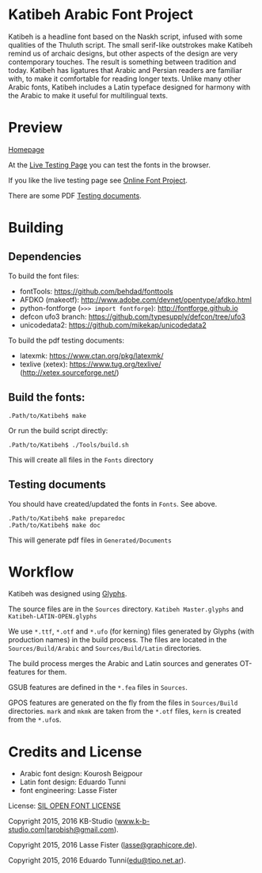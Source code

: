 # Katibeh Arabic Font Project

Katibeh is a headline font based on the Naskh script, infused with some qualities of the Thuluth script.
The small serif-like outstrokes make Katibeh remind us of archaic designs, but other aspects of the design are very contemporary touches.
The result is something between tradition and today.
Katibeh has ligatures that Arabic and Persian readers are familiar with, to make it comfortable for reading longer texts.
Unlike many other Arabic fonts, Katibeh includes a Latin typeface designed for harmony with the Arabic to make it useful for multilingual texts.

# Preview

[Homepage](http://tarobish.github.io/Katibeh/)

At the [Live Testing Page](http://tarobish.github.io/Katibeh/html/live-testing.html#?eJyrVkrLzytRslIqNzEwUNJRKkmtKHHJLAIKFJXkAPmpucGZValArrlRQQmQn5OYlw7kJRYB2clAnalgzTc232y5sfxmq8KjhkUKN1tvbLyx9saKG8vBXI/UnJx8oOqUxBKQOUYGhma6Bka6RqYhhhZWxiZWJmZ6ZpYWUUq1AFkfMOo=) you can test the fonts in the browser.

If you like the live testing page see [Online Font Project](https://github.com/graphicore/online-font-project).

There are some PDF [Testing documents](./Documents/Testing).

# Building

## Dependencies

To build the font files:

* fontTools: https://github.com/behdad/fonttools
* AFDKO (makeotf): http://www.adobe.com/devnet/opentype/afdko.html
* python-fontforge (`>>> import fontforge`): http://fontforge.github.io
* defcon ufo3 branch: https://github.com/typesupply/defcon/tree/ufo3
* unicodedata2: https://github.com/mikekap/unicodedata2

To build the pdf testing documents:

* latexmk: https://www.ctan.org/pkg/latexmk/
* texlive (xetex): https://www.tug.org/texlive/ (http://xetex.sourceforge.net/)

## Build the fonts:

```
.Path/to/Katibeh$ make
```

Or run the build script directly:

```
.Path/to/Katibeh$ ./Tools/build.sh
```
This will create all files in the `Fonts` directory

## Testing documents

You should have created/updated the fonts in `Fonts`. See above.


```
.Path/to/Katibeh$ make preparedoc
.Path/to/Katibeh$ make doc
```

This will generate pdf files in `Generated/Documents`

# Workflow

Katibeh was designed using [Glyphs](https://glyphsapp.com/).

The source files are in the `Sources` directory.  `Katibeh Master.glyphs` and `Katibeh-LATIN-OPEN.glyphs`

We use `*.ttf`, `*.otf` and `*.ufo` (for kerning) files generated by Glyphs (with production names)
in the build process. The files are located in the `Sources/Build/Arabic` and `Sources/Build/Latin` directories.

The build process merges the Arabic and Latin sources and generates OT-features for them.

GSUB features are defined in the `*.fea` files in `Sources`.

GPOS features are generated on the fly from the files in `Sources/Build` directories.
`mark` and `mkmk` are taken from the `*.otf` files, `kern` is created from the `*.ufo`s.

# Credits and License

* Arabic font design: Kourosh Beigpour
* Latin font design: Eduardo Tunni
* font engineering: Lasse Fister

License: [SIL OPEN FONT LICENSE](./OFL.txt)

Copyright 2015, 2016 KB-Studio (www.k-b-studio.com|tarobish@gmail.com).

Copyright 2015, 2016 Lasse Fister (lasse@graphicore.de).

Copyright 2015, 2016 Eduardo Tunni(edu@tipo.net.ar).
